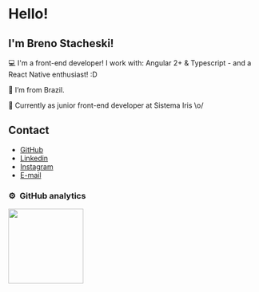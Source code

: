 # Hello!

## I'm Breno Stacheski!

:computer: I'm a front-end developer! I work with: Angular 2+ & Typescript - and a React Native enthusiast! :D

:house_with_garden: I’m from Brazil.

:rocket: Currently as junior front-end developer at Sistema Iris \o/
 
## Contact

<ul>
 <li>
   <a href="https://github.com/BrenoStacheski" target="_blank">GitHub</a>
 </li>
 <li>
   <a href="https://www.linkedin.com/in/breno-stacheski-476073115/" target="_blank">Linkedin</a>
 </li>
 <li>
   <a href="https://www.instagram.com/brenosttc" target="_blank">Instagram</a>
 </li>
 <li>
  <a href="mailto:brenosttc@gmail.com" target="_blank">E-mail</a>
 </li>
</ul>

### ⚙️ &nbsp;GitHub analytics

<a href="https://github.com/brunostc">
  <img height="150em" src="https://github-readme-stats-eight-theta.vercel.app/api?username=BrenoStacheski&show_icons=true&layout=compact&theme=react&include_all_commits=true&count_private=true&hide=prs,issues,contribs"/>
</a>
